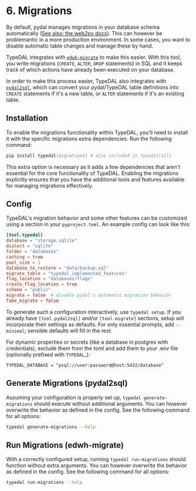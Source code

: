 # 6. Migrations

By default, pydal manages migrations in your database schema
automatically ([See also: the web2py docs](http://www.web2py.com/books/default/chapter/29/06/the-database-abstraction-layer#Migrations)).
This can however be problemantic in a more production environment.
In some cases, you want to disable automatic table changes and manage these by hand.

TypeDAL integrates with [`edwh-migrate`](https://pypi.org/project/edwh-migrate/) to make this easier.
With this tool, you write migrations (`CREATE`, `ALTER`, `DROP` statements) in SQL and it keeps track of which actions
have already been executed on your database.

In order to make this process easier, TypeDAL also integrates
with [`pydal2sql`](https://pypi.org/project/pydal2sql/), which can convert your pydal/TypeDAL table definitions
into `CREATE` statements if it's a new table, or `ALTER` statements if it's an existing table.

## Installation

To enable the migrations functionality within TypeDAL, you'll need to install it with the specific migrations extra
dependencies. Run the following command:

```bash
pip install typedal[migrations] # also included in typedal[all]
```

This extra option is necessary as it adds a few dependencies that aren't essential for the core functionality of
TypeDAL. Enabling the migrations explicitly ensures that you have the additional tools and features available for
managing migrations effectively.

## Config

TypeDAL's migration behavior and some other features can be customized using a section in your `pyproject.toml`.
An example config can look like this:

```toml
[tool.typedal]
database = "storage.sqlite"
dialect = "sqlite"
folder = "databases"
caching = true
pool_size = 1
database_to_restore = "data/backup.sql"
migrate_table = "typedal_implemented_features"
flag_location = "databases/flags"
create_flag_location = true
schema = "public"
migrate = false  # disable pydal's automatic migration behavior
fake_migrate = false
```

To generate such a configuration interactively, use `typedal setup`. If you already have `[tool.pydal2sql]`
and/or `[tool.migrate]` sections, setup will incorporate their settings as defaults. For only essential prompts, add
`--minimal`; sensible defaults will fill in the rest.

For dynamic properties or secrets (like a database in postgres with credentials), exclude them from the toml and add
them to your .env file (optionally prefixed with `TYPEDAL`_):

```env
TYPEDAL_DATABASE = "psql://user:password@host:5432/database"
```

## Generate Migrations (pydal2sql)

Assuming your configuration is properly set up, `typedal generate-migrations` should execute without additional
arguments.
You can however overwrite the behavior as defined in the config. See the following command for all options:

```bash
typedal generate-migrations --help
```

## Run Migrations (edwh-migrate)

With a correctly configured setup, running `typedal run-migrations` should function without extra arguments.
You can however overwrite the behavior as defined in the config. See the following command for all options:

```bash
typedal run-migrations --help
```
